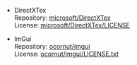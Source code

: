 - DirectXTex  
Repository: [microsoft/DirectXTex](https://github.com/microsoft/DirectXTex)  
License: [microsoft/DirectXTex/LICENSE](https://github.com/microsoft/DirectXTex/blob/master/LICENSE)

- ImGui  
Repository: [ocornut/imgui](https://github.com/ocornut/imgui)  
License: [ocornut/imgui/LICENSE.txt](https://github.com/ocornut/imgui/blob/master/LICENSE.txt)
